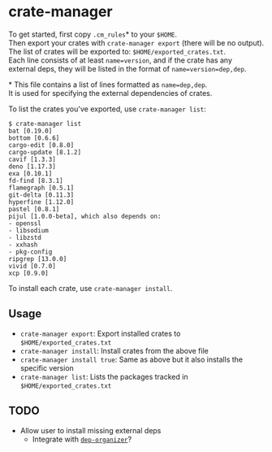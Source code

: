 # crate-manager

To get started, first copy `.cm_rules`\* to your `$HOME`.<br>
Then export your crates with `crate-manager export` (there will be no output).<br>
The list of crates will be exported to: `$HOME/exported_crates.txt`.<br>
Each line consists of at least `name=version`, and if the crate has any<br>
external deps, they will be listed in the format of `name=version=dep,dep`.

\* This file contains a list of lines formatted as `name=dep,dep`.<br>
It is used for specifying the external dependencies of crates.

To list the crates you've exported, use `crate-manager list`:
```
$ crate-manager list
bat [0.19.0]
bottom [0.6.6]
cargo-edit [0.8.0]
cargo-update [8.1.2]
cavif [1.3.3]
deno [1.17.3]
exa [0.10.1]
fd-find [8.3.1]
flamegraph [0.5.1]
git-delta [0.11.3]
hyperfine [1.12.0]
pastel [0.8.1]
pijul [1.0.0-beta], which also depends on:
- openssl
- libsodium
- libzstd
- xxhash
- pkg-config
ripgrep [13.0.0]
vivid [0.7.0]
xcp [0.9.0]
```

To install each crate, use `crate-manager install`.

## Usage

- `crate-manager export`: Export installed crates to `$HOME/exported_crates.txt`
- `crate-manager install`: Install crates from the above file
- `crate-manager install true`: Same as above but it also installs the specific version
- `crate-manager list`: Lists the packages tracked in `$HOME/exported_crates.txt`

## TODO

- Allow user to install missing external deps
  + Integrate with [`dep-organizer`](https://github.com/Phate6660/dep-organizer)?
